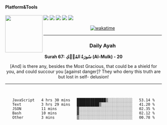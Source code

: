 #### Platform&Tools

[![](https://img.shields.io/badge/-NPM-cb3837?style=flat-square&logo=npm&logoColor=white)](https://npmjs.com/)
[![](https://img.shields.io/badge/PHP-777BB4?style=flat-square&logo=php&logoColor=white)](https://nodejs.org/)
[![](https://img.shields.io/badge/Julia-9558B2?style=flat-square&logo=julia&logoColor=white)](https://nodejs.org/)
<img src="https://avatars.githubusercontent.com/u/31664438?v=4" width="120" align="left">
[![](https://img.shields.io/badge/-Node.js-43853d?style=flat-square&logo=node.js&logoColor=ffffff)](https://nodejs.org/)
[![](https://img.shields.io/badge/Visual_Studio_Code-0078D4?style=flat-square&logo=visual%20studio%20code&logoColor=white)](https://nodejs.org/)

<center>

[![wakatime](https://wakatime.com/badge/user/87646243-158a-4241-a3cb-668e1fa2dbb8.svg)](https://wakatime.com/@87646243-158a-4241-a3cb-668e1fa2dbb8)
               

_______ 
### Daily Ayah

<!--START_SECTION:quran-->

**Surah 67: سُورَةُ المُلۡكِ (Al-Mulk) - 20**

[And] is there any, besides the Most Gracious, that could be a shield for you, and could succour you [against danger]? They who deny this truth are but lost in self- delusion!
 <!--END_SECTION:quran-->

  
                       
                                             
_______

&nbsp;&nbsp;     &nbsp;&nbsp;    &nbsp;&nbsp;   &nbsp;&nbsp;
 
<!--START_SECTION:waka-->

```text
JavaScript   4 hrs 30 mins   █████████████▒░░░░░░░░░░░   53.14 %
Text         3 hrs 29 mins   ██████████▒░░░░░░░░░░░░░░   41.20 %
JSON         11 mins         ▓░░░░░░░░░░░░░░░░░░░░░░░░   02.35 %
Bash         10 mins         ▓░░░░░░░░░░░░░░░░░░░░░░░░   02.12 %
Other        3 mins          ▒░░░░░░░░░░░░░░░░░░░░░░░░   00.78 %
```

<!--END_SECTION:waka-->
